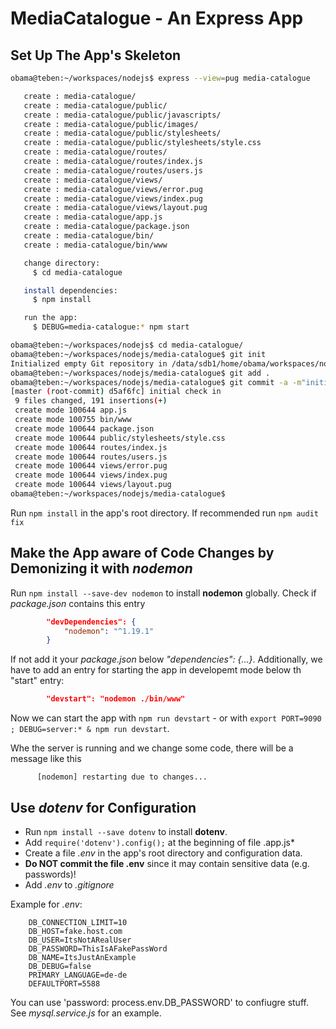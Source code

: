 # MediaCatalogue - An Express App

## Set Up The App's Skeleton

```bash
obama@teben:~/workspaces/nodejs$ express --view=pug media-catalogue

   create : media-catalogue/
   create : media-catalogue/public/
   create : media-catalogue/public/javascripts/
   create : media-catalogue/public/images/
   create : media-catalogue/public/stylesheets/
   create : media-catalogue/public/stylesheets/style.css
   create : media-catalogue/routes/
   create : media-catalogue/routes/index.js
   create : media-catalogue/routes/users.js
   create : media-catalogue/views/
   create : media-catalogue/views/error.pug
   create : media-catalogue/views/index.pug
   create : media-catalogue/views/layout.pug
   create : media-catalogue/app.js
   create : media-catalogue/package.json
   create : media-catalogue/bin/
   create : media-catalogue/bin/www

   change directory:
     $ cd media-catalogue

   install dependencies:
     $ npm install

   run the app:
     $ DEBUG=media-catalogue:* npm start

obama@teben:~/workspaces/nodejs$ cd media-catalogue/
obama@teben:~/workspaces/nodejs/media-catalogue$ git init
Initialized empty Git repository in /data/sdb1/home/obama/workspaces/nodejs/media-catalogue/.git/
obama@teben:~/workspaces/nodejs/media-catalogue$ git add .
obama@teben:~/workspaces/nodejs/media-catalogue$ git commit -a -m"initial check in"
[master (root-commit) d5af6fc] initial check in
 9 files changed, 191 insertions(+)
 create mode 100644 app.js
 create mode 100755 bin/www
 create mode 100644 package.json
 create mode 100644 public/stylesheets/style.css
 create mode 100644 routes/index.js
 create mode 100644 routes/users.js
 create mode 100644 views/error.pug
 create mode 100644 views/index.pug
 create mode 100644 views/layout.pug
obama@teben:~/workspaces/nodejs/media-catalogue$ 
```

Run `npm install` in the app's root directory. If recommended run `npm audit fix`

## Make the App aware of Code Changes by Demonizing it with *nodemon*

Run `npm install --save-dev nodemon` to install **nodemon** globally. Check if *package.json* contains this entry

```json
        "devDependencies": {
            "nodemon": "^1.19.1"
        }
```

If not add it your *package.json* below *"dependencies": {...}*. Additionally, we have to add an entry for starting the 
app in developemt mode below th "start" entry:

```json
        "devstart": "nodemon ./bin/www"
```

Now we can start the app with `npm run devstart` - or with `export PORT=9090 ; DEBUG=server:* & npm run devstart`.

Whe the server is running and we change some code, there will be a message like this

```code
      [nodemon] restarting due to changes...
```

## Use *dotenv* for Configuration

* Run `npm install --save dotenv` to install **dotenv**. 
* Add `require('dotenv').config();` at the beginning of file .app.js*
* Create a file *.env* in the app's root directory and configuration data.
* **Do NOT commit the file .env** since it may contain sensitive data (e.g. passwords)!
* Add *.env* to *.gitignore*

Example for *.env*:

```config
    DB_CONNECTION_LIMIT=10
    DB_HOST=fake.host.com
    DB_USER=ItsNotARealUser
    DB_PASSWORD=ThisIsAFakePassWord
    DB_NAME=ItsJustAnExample
    DB_DEBUG=false
    PRIMARY_LANGUAGE=de-de
    DEFAULTPORT=5588
```
You can use 'password: process.env.DB_PASSWORD' to confiugre stuff. See *mysql.service.js* for an example.